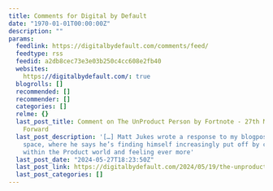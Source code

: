 ```yaml
---
title: Comments for Digital by Default
date: "1970-01-01T00:00:00Z"
description: ""
params:
  feedlink: https://digitalbydefault.com/comments/feed/
  feedtype: rss
  feedid: a2db8cec73e3e03b250c4cc608e2fb40
  websites:
    https://digitalbydefault.com/: true
  blogrolls: []
  recommended: []
  recommender: []
  categories: []
  relme: {}
  last_post_title: Comment on The UnProduct Person by Fortnote - 27th May - Leaning
    Forward
  last_post_description: '[…] Matt Jukes wrote a response to my blogpost about negative
    space, where he says he’s finding himself increasingly put off by certain approaches
    within the Product world and feeling ever more'
  last_post_date: "2024-05-27T18:23:50Z"
  last_post_link: https://digitalbydefault.com/2024/05/19/the-unproduct-person/#comment-6571
  last_post_categories: []
---
```

